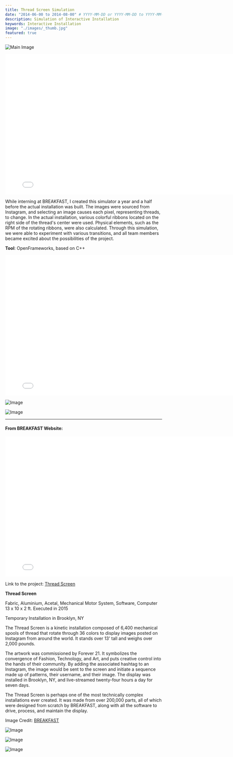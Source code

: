 ```yaml
---
title: Thread Screen Simulation
date: "2014-06-00 to 2014-08-00" # YYYY-MM-DD or YYYY-MM-DD to YYYY-MM-DD or YYYY-MM-DD, YYYY-MM-DD, YYYY-MM-DD
description: Simulation of Interactive Installation
keywords: Interactive Installation
image: "./images/_thumb.jpg"
featured: true
---
```


![Main Image](./images/_main.jpg)

<iframe width="800" height="450" src="//www.youtube.com/embed/uNYBruk-A10?feature=player_detailpage" frameborder="0" allowfullscreen></iframe>

While interning at BREAKFAST, I created this simulator a year and a half before the actual installation was built. The images were sourced from Instagram, and selecting an image causes each pixel, representing threads, to change. In the actual installation, various colorful ribbons located on the right side of the thread's center were used. Physical elements, such as the RPM of the rotating ribbons, were also calculated. Through this simulation, we were able to experiment with various transitions, and all team members became excited about the possibilities of the project.

**Tool**: OpenFrameworks, based on C++

<iframe width="800" height="450" src="//www.youtube.com/embed/u5NLGrD3KNc?feature=player_detailpage" frameborder="0" allowfullscreen></iframe>

![Image](./images/thread-screen-02.png)

![Image](./images/thread-screen-01.jpg)

---

#### From BREAKFAST Website:

<iframe width="800" height="450" src="//www.youtube.com/embed/8xhWB2HWbV0?feature=player_detailpage" frameborder="0" allowfullscreen></iframe>

Link to the project: [Thread Screen](https://www.breakfastny.com/work/thread-screen)

**Thread Screen**

Fabric, Aluminium, Acetal, Mechanical Motor System, Software, Computer
13 x 10 x 2 ft.
Executed in 2015

Temporary Installation in Brooklyn, NY

The Thread Screen is a kinetic installation composed of 6,400 mechanical spools of thread that rotate through 36 colors to display images posted on Instagram from around the world. It stands over 13' tall and weighs over 2,000 pounds.

The artwork was commissioned by Forever 21. It symbolizes the convergence of Fashion, Technology, and Art, and puts creative control into the hands of their community. By adding the associated hashtag to an Instagram, the image would be sent to the screen and initiate a sequence made up of patterns, their username, and their image. The display was installed in Brooklyn, NY, and live-streamed twenty-four hours a day for seven days.

The Thread Screen is perhaps one of the most technically complex installations ever created. It was made from over 200,000 parts, all of which were designed from scratch by BREAKFAST, along with all the software to drive, process, and maintain the display.

Image Credit: [BREAKFAST](https://breakfaststudio.com/works/thread-screen)

![Image](./images/thread-screen-03.webp)

![Image](./images/thread-screen-04.webp)

![Image](./images/thread-screen-05.webp)
